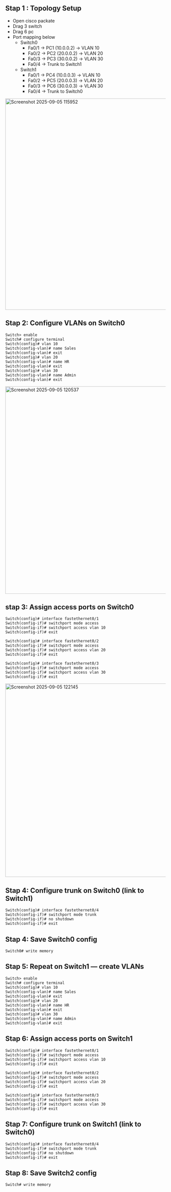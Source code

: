 ## Stap 1 : Topology Setup
- Open cisco packate 
- Drag 3 switch
- Drag 6 pc 
- Port mapping below
  - Switch0
    - Fa0/1 → PC1 (10.0.0.2) → VLAN 10
    - Fa0/2 → PC2 (20.0.0.2) → VLAN 20
    - Fa0/3 → PC3 (30.0.0.2) → VLAN 30
    - Fa0/4 → Trunk to Switch1
  - Switch1
    - Fa0/1 → PC4 (10.0.0.3) → VLAN 10
    - Fa0/2 → PC5 (20.0.0.3) → VLAN 20
    - Fa0/3 → PC6 (30.0.0.3) → VLAN 30
    - Fa0/4 → Trunk to Switch0
<img width="662" alt="Screenshot 2025-09-05 115952" src="https://github.com/user-attachments/assets/49fcdc38-7d4b-4c43-a9c5-ae7354773ec0" />

## Stap 2: Configure VLANs on Switch0
```
Switch> enable
Switch# configure terminal
Switch(config)# vlan 10
Switch(config-vlan)# name Sales
Switch(config-vlan)# exit
Switch(config)# vlan 20
Switch(config-vlan)# name HR
Switch(config-vlan)# exit
Switch(config)# vlan 30
Switch(config-vlan)# name Admin
Switch(config-vlan)# exit
```
<img width="650" alt="Screenshot 2025-09-05 120537" src="https://github.com/user-attachments/assets/683fc88c-ba7a-4de4-a233-fc8c79cb2ada" />


## stap 3: Assign access ports on Switch0
```
Switch(config)# interface fastethernet0/1
Switch(config-if)# switchport mode access
Switch(config-if)# switchport access vlan 10
Switch(config-if)# exit

Switch(config)# interface fastethernet0/2
Switch(config-if)# switchport mode access
Switch(config-if)# switchport access vlan 20
Switch(config-if)# exit

Switch(config)# interface fastethernet0/3
Switch(config-if)# switchport mode access
Switch(config-if)# switchport access vlan 30
Switch(config-if)# exit
```
<img width="606" alt="Screenshot 2025-09-05 122145" src="https://github.com/user-attachments/assets/e98221ad-f212-4f9d-95b8-6cc238a297bc" />

## Stap 4: Configure trunk on Switch0 (link to Switch1)
```
Switch(config)# interface fastethernet0/4
Switch(config-if)# switchport mode trunk
Switch(config-if)# no shutdown
Switch(config-if)# exit

```

## Stap 4: Save Switch0 config
```
Switch0# write memory
```

## Stap 5: Repeat on Switch1 — create VLANs
```
Switch> enable
Switch# configure terminal
Switch(config)# vlan 10
Switch(config-vlan)# name Sales
Switch(config-vlan)# exit
Switch(config)# vlan 20
Switch(config-vlan)# name HR
Switch(config-vlan)# exit
Switch(config)# vlan 30
Switch(config-vlan)# name Admin
Switch(config-vlan)# exit
```
## Stap 6: Assign access ports on Switch1
```
Switch(config)# interface fastethernet0/1
Switch(config-if)# switchport mode access
Switch(config-if)# switchport access vlan 10
Switch(config-if)# exit

Switch(config)# interface fastethernet0/2
Switch(config-if)# switchport mode access
Switch(config-if)# switchport access vlan 20
Switch(config-if)# exit

Switch(config)# interface fastethernet0/3
Switch(config-if)# switchport mode access
Switch(config-if)# switchport access vlan 30
Switch(config-if)# exit
```
## Stap 7: Configure trunk on Switch1 (link to Switch0)
```
Switch(config)# interface fastethernet0/4
Switch(config-if)# switchport mode trunk
Switch(config-if)# no shutdown
Switch(config-if)# exit
```
## Stap 8: Save Switch2 config
```
Switch# write memory
```
